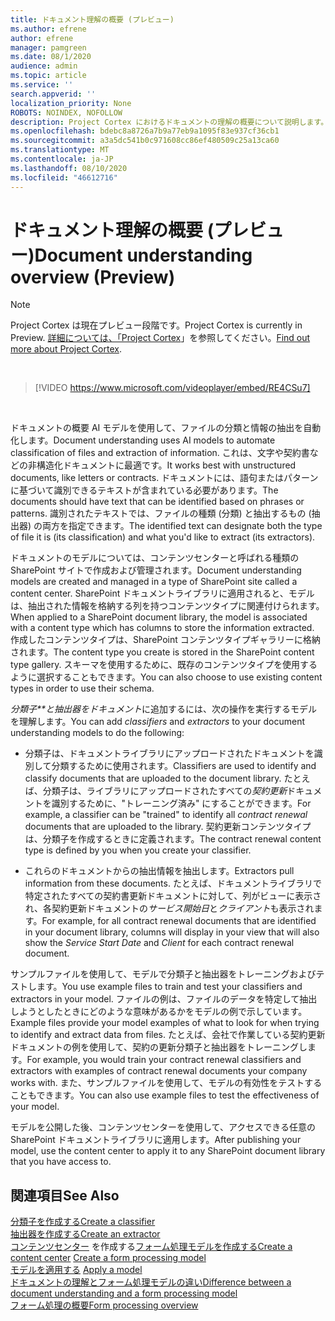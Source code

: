 ```yaml
---
title: ドキュメント理解の概要 (プレビュー)
ms.author: efrene
author: efrene
manager: pamgreen
ms.date: 08/1/2020
audience: admin
ms.topic: article
ms.service: ''
search.appverid: ''
localization_priority: None
ROBOTS: NOINDEX, NOFOLLOW
description: Project Cortex におけるドキュメントの理解の概要について説明します。
ms.openlocfilehash: bdebc8a8726a7b9a77eb9a1095f83e937cf36cb1
ms.sourcegitcommit: a3a5dc541b0c971608cc86ef480509c25a13ca60
ms.translationtype: MT
ms.contentlocale: ja-JP
ms.lasthandoff: 08/10/2020
ms.locfileid: "46612716"
---
```

# <a name="document-understanding-overview-preview"></a><span data-ttu-id="22f89-103">ドキュメント理解の概要 (プレビュー)</span><span class="sxs-lookup"><span data-stu-id="22f89-103">Document understanding overview (Preview)</span></span>
> [!Note] 
> <span data-ttu-id="22f89-104">Project Cortex は現在プレビュー段階です。</span><span class="sxs-lookup"><span data-stu-id="22f89-104">Project Cortex is currently in Preview.</span></span> <span data-ttu-id="22f89-105">[詳細については、「Project Cortex](https://aka.ms/projectcortex)」を参照してください。</span><span class="sxs-lookup"><span data-stu-id="22f89-105">[Find out more about Project Cortex](https://aka.ms/projectcortex).</span></span>

</br>

> [!VIDEO https://www.microsoft.com/videoplayer/embed/RE4CSu7] 

</br>

<span data-ttu-id="22f89-106">ドキュメントの概要 AI モデルを使用して、ファイルの分類と情報の抽出を自動化します。</span><span class="sxs-lookup"><span data-stu-id="22f89-106">Document understanding uses AI models to automate classification of files and extraction of information.</span></span> <span data-ttu-id="22f89-107">これは、文字や契約書などの非構造化ドキュメントに最適です。</span><span class="sxs-lookup"><span data-stu-id="22f89-107">It works best with unstructured documents, like letters or contracts.</span></span> <span data-ttu-id="22f89-108">ドキュメントには、語句またはパターンに基づいて識別できるテキストが含まれている必要があります。</span><span class="sxs-lookup"><span data-stu-id="22f89-108">The documents should have text that can be identified based on phrases or patterns.</span></span> <span data-ttu-id="22f89-109">識別されたテキストでは、ファイルの種類 (分類) と抽出するもの (抽出器) の両方を指定できます。</span><span class="sxs-lookup"><span data-stu-id="22f89-109">The identified text can designate both the type of file it is (its classification) and what you'd like to extract (its extractors).</span></span>

<span data-ttu-id="22f89-110">ドキュメントのモデルについては、コンテンツセンターと呼ばれる種類の SharePoint サイトで作成および管理されます。</span><span class="sxs-lookup"><span data-stu-id="22f89-110">Document understanding models are created and managed in a type of SharePoint site called a content center.</span></span> <span data-ttu-id="22f89-111">SharePoint ドキュメントライブラリに適用されると、モデルは、抽出された情報を格納する列を持つコンテンツタイプに関連付けられます。</span><span class="sxs-lookup"><span data-stu-id="22f89-111">When applied to a SharePoint document library, the model is associated with a content type which has columns to store the information extracted.</span></span> <span data-ttu-id="22f89-112">作成したコンテンツタイプは、SharePoint コンテンツタイプギャラリーに格納されます。</span><span class="sxs-lookup"><span data-stu-id="22f89-112">The content type you create is stored in the SharePoint content type gallery.</span></span> <span data-ttu-id="22f89-113">スキーマを使用するために、既存のコンテンツタイプを使用するように選択することもできます。</span><span class="sxs-lookup"><span data-stu-id="22f89-113">You can also choose to use existing content types in order to use their schema.</span></span>

<span data-ttu-id="22f89-114">*分類子\*\*と抽出器をドキュメント*に追加するには、次の操作を実行するモデルを理解します。</span><span class="sxs-lookup"><span data-stu-id="22f89-114">You can add *classifiers* and *extractors* to your document understanding models to do the following:</span></span> 

- <span data-ttu-id="22f89-115">分類子は、ドキュメントライブラリにアップロードされたドキュメントを識別して分類するために使用されます。</span><span class="sxs-lookup"><span data-stu-id="22f89-115">Classifiers are used to identify and classify documents that are uploaded to the document library.</span></span> <span data-ttu-id="22f89-116">たとえば、分類子は、ライブラリにアップロードされたすべての*契約更新*ドキュメントを識別するために、"トレーニング済み" にすることができます。</span><span class="sxs-lookup"><span data-stu-id="22f89-116">For example, a classifier can be "trained" to identify all *contract renewal* documents that are uploaded to the library.</span></span> <span data-ttu-id="22f89-117">契約更新コンテンツタイプは、分類子を作成するときに定義されます。</span><span class="sxs-lookup"><span data-stu-id="22f89-117">The contract renewal content type is defined by you when you create your classifier.</span></span>

- <span data-ttu-id="22f89-118">これらのドキュメントからの抽出情報を抽出します。</span><span class="sxs-lookup"><span data-stu-id="22f89-118">Extractors pull information from these documents.</span></span> <span data-ttu-id="22f89-119">たとえば、ドキュメントライブラリで特定されたすべての契約書更新ドキュメントに対して、列がビューに表示され、各契約更新ドキュメントの*サービス開始日*と*クライアント*も表示されます。</span><span class="sxs-lookup"><span data-stu-id="22f89-119">For example, for all contract renewal documents that are identified in your document library, columns will display in your view that will also show the *Service Start Date* and  *Client* for each contract renewal document.</span></span> 

<span data-ttu-id="22f89-120">サンプルファイルを使用して、モデルで分類子と抽出器をトレーニングおよびテストします。</span><span class="sxs-lookup"><span data-stu-id="22f89-120">You use example files to train and test your classifiers and extractors in your model.</span></span> <span data-ttu-id="22f89-121">ファイルの例は、ファイルのデータを特定して抽出しようとしたときにどのような意味があるかをモデルの例で示しています。</span><span class="sxs-lookup"><span data-stu-id="22f89-121">Example files provide your model examples of what to look for when trying to identify and extract data from files.</span></span> <span data-ttu-id="22f89-122">たとえば、会社で作業している契約更新ドキュメントの例を使用して、契約の更新分類子と抽出器をトレーニングします。</span><span class="sxs-lookup"><span data-stu-id="22f89-122">For example, you would train your contract renewal classifiers and extractors with examples of contract renewal documents your company works with.</span></span> <span data-ttu-id="22f89-123">また、サンプルファイルを使用して、モデルの有効性をテストすることもできます。</span><span class="sxs-lookup"><span data-stu-id="22f89-123">You can also use example files to test the effectiveness of your model.</span></span>

<span data-ttu-id="22f89-124">モデルを公開した後、コンテンツセンターを使用して、アクセスできる任意の SharePoint ドキュメントライブラリに適用します。</span><span class="sxs-lookup"><span data-stu-id="22f89-124">After publishing your model, use the content center to apply it to any SharePoint document library that you have access to.</span></span>  


## <a name="see-also"></a><span data-ttu-id="22f89-125">関連項目</span><span class="sxs-lookup"><span data-stu-id="22f89-125">See Also</span></span>
[<span data-ttu-id="22f89-126">分類子を作成する</span><span class="sxs-lookup"><span data-stu-id="22f89-126">Create a classifier</span></span>](create-a-classifier.md)</br>
[<span data-ttu-id="22f89-127">抽出器を作成する</span><span class="sxs-lookup"><span data-stu-id="22f89-127">Create an extractor</span></span>](create-an-extractor.md)</br>
<span data-ttu-id="22f89-128">[コンテンツセンター](create-a-content-center.md) 
 を作成する[フォーム処理モデルを作成する](create-a-form-processing-model.md)</span><span class="sxs-lookup"><span data-stu-id="22f89-128">[Create a content center](create-a-content-center.md)
[Create a form processing model](create-a-form-processing-model.md)</span></span></br>
<span data-ttu-id="22f89-129">[モデルを適用する](apply-a-model.md) </span><span class="sxs-lookup"><span data-stu-id="22f89-129">[Apply a model](apply-a-model.md) </span></span>  
[<span data-ttu-id="22f89-130">ドキュメントの理解とフォーム処理モデルの違い</span><span class="sxs-lookup"><span data-stu-id="22f89-130">Difference between a document understanding and a form processing model</span></span>](difference-between-document-understanding-and-form-processing-model.md)  
[<span data-ttu-id="22f89-131">フォーム処理の概要</span><span class="sxs-lookup"><span data-stu-id="22f89-131">Form processing overview</span></span>](form-processing-overview.md)




